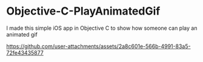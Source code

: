# Objective-C-PlayAnimatedGif
I made this simple iOS app in Objective C to show how someone can play an animated gif 


https://github.com/user-attachments/assets/2a8c601e-566b-4991-83a5-72fe43435877

